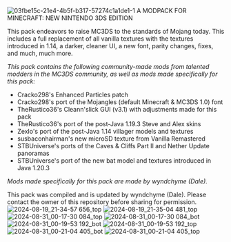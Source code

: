 ![03fbe15c-21e4-4b5f-b317-57274c1a1de1-1](https://github.com/user-attachments/assets/c487d411-4f34-4491-8b00-d6680ca647b9)
A MODPACK FOR MINECRAFT: NEW NINTENDO 3DS EDITION

  This pack endeavors to raise MC3DS to the standards of Mojang today. This includes a full replacement of all vanilla textures with the textures introduced in 1.14, a darker, cleaner UI, a new font, parity changes, fixes, and much, much more. 

_This pack contains the following community-made mods from talented modders in the MC3DS community, as well as mods made specifically for this pack:_
  - Cracko298's Enhanced Particles patch
  - Cracko298's port of the Mojangles (default Minecraft & MC3DS 1.0) font
  - TheRustico36's Cleann'slick GUI (v3.1) with adjustments made for this pack
  - TheRustico36's port of the post-Java 1.19.3 Steve and Alex skins
  - Zexlo's port of the post-Java 1.14 villager models and textures
  - susbaconhairman's new microSD texture from Vanilla Remastered
  - STBUniverse's ports of the Caves & Cliffs Part II and Nether Update panoramas
  - STBUniverse's port of the new bat model and textures introduced in Java 1.20.3
    
_Mods made specifically for this pack are made by wyndchyme (Dale)._

This pack was compiled and is updated by wyndchyme (Dale). Please contact the owner of this repository before sharing for permission.
![2024-08-19_21-34-57 656_top](https://github.com/user-attachments/assets/665acb65-448f-42da-ba05-9b2726f312c9)
![2024-08-19_21-35-04 481_top](https://github.com/user-attachments/assets/3cb09855-6b4b-472c-9044-0825b12b523b)
![2024-08-31_00-17-30 084_top](https://github.com/user-attachments/assets/ea324208-11ed-41db-ad55-e900e3aab1be)
![2024-08-31_00-17-30 084_bot](https://github.com/user-attachments/assets/88033442-953c-4c18-8236-87e416875eb2)
![2024-08-31_00-19-53 192_bot](https://github.com/user-attachments/assets/02327589-eb22-46e1-aa59-2a24ebd42fad)
![2024-08-31_00-19-53 192_top](https://github.com/user-attachments/assets/5920a0ae-593b-476e-aa8f-de126584d0ff)
![2024-08-31_00-21-04 405_bot](https://github.com/user-attachments/assets/1037f369-ea66-432c-b6a2-706dd5c2b36a)
![2024-08-31_00-21-04 405_top](https://github.com/user-attachments/assets/1cc84961-2272-4f20-a2d6-d8885d226975)
